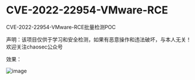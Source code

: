 # CVE-2022-22954-VMware-RCE
CVE-2022-22954-VMware-RCE批量检测POC

声明：该项目仅供于学习和安全检测，如果有恶意操作和违法破坏，与本人无关！欢迎关注chaosec公众号

效果：

![image](https://user-images.githubusercontent.com/75511051/162890094-361ec5a5-e164-402a-97bb-97da1541f823.png)

